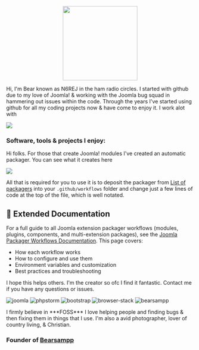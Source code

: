 <div style="text-align:center;">
  <img src="https://github.com/user-attachments/assets/24652bdf-5b49-4f39-b0b1-6451f8de07b9" width="200" height="auto" />
</div>

Hi, I'm Bear known as N6REJ in the ham radio circles. I started with github due to my love of Joomla! & working with the Joomla bug squad in hammering out issues within the code. Through the years I've started using github for all my coding projects now & have come to enjoy it. I work alot with

[![](http://n6rej.github.io/images/AMGLogo2019-justlogo500.jpg)](https://am-graphix.com)

### Software, tools & projects I enjoy:

Hi folks. For those that create Joomla! modules I've created an automatic packager. You can see what it creates here

![](https://github.com/N6REJ/mod_bears_pricing_tables/releases)

All that is required for you to use it is to deposit the packager from  <a href="https://github.com/N6REJ/n6rej.github.io/tree/master/.github/workflows">List of packagers</a> into your `.github/workflows` folder and change just a few lines of code at the top of the file, which is well notated.

## 📄 Extended Documentation

For a full guide to all Joomla extension packager workflows (modules, plugins, components, and multi-extension packages), see the [Joomla Packager Workflows Documentation](https://hallhome.us/software/packager-documentation). This page covers:
- How each workflow works
- How to configure and use them
- Environment variables and customization
- Best practices and troubleshooting

I hope this helps others. I'm the creator so ofc I find it fantastic. Contact me if you have any questions or issues.

![joomla](https://cdn.joomla.org/images/Joomla_logo.png) ![phpstorm](http://n6rej.github.io/images/phpstorm.png) ![bootstrap](http://n6rej.github.io/images/bootstrap.png) ![browser-stack](http://n6rej.github.io/images/browser-stack.png) ![bearsampp](https://github.com/N6REJ/n6rej.github.io/assets/1850089/a86be0cd-a463-4107-9ec3-a6b8756776b1)

I firmly believe in \*\*\*FOSS\*\*\* I love helping people and finding bugs & then fixing them in things that I use. I'm also a avid photographer, lover of country living, & Christian.
### Founder of [Bearsampp](http://bearsampp.com)
